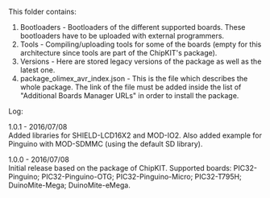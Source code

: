 This folder contains:  
1) Bootloaders - Bootloaders of the different supported boards. These bootloaders have to be uploaded with external programmers.  
2) Tools - Compiling/uploading tools for some of the boards (empty for this architecture since tools are part of the ChipKIT's package).  
3) Versions - Here are stored legacy versions of the package as well as the latest one.  
4) package_olimex_avr_index.json - This is the file which describes the whole package. The link of the file must be added inside the list of "Additional Boards Manager URLs" in order to install the package.  
  
  
Log:  
  
  
1.0.1 - 2016/07/08  
Added libraries for SHIELD-LCD16X2 and MOD-IO2. Also added example for Pinguino with MOD-SDMMC (using the default SD library).  
  
  
1.0.0 - 2016/07/08  
Initial release based on the package of ChipKIT. Supported boards: PIC32-Pinguino; PIC32-Pinguino-OTG; PIC32-Pinguino-Micro; PIC32-T795H; DuinoMite-Mega; DuinoMite-eMega.  
  